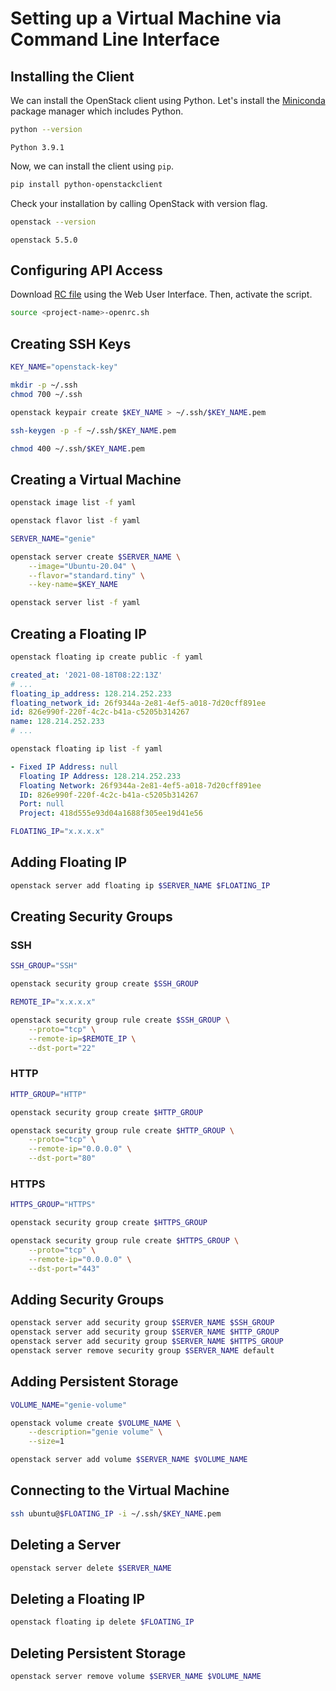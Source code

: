 # Setting up a Virtual Machine via Command Line Interface
## Installing the Client
We can install the OpenStack client using Python. Let's install the [Miniconda](https://docs.conda.io/en/latest/miniconda.html) package manager which includes Python.

```bash
python --version
```

```
Python 3.9.1
```

Now, we can install the client using `pip`.

```bash
pip install python-openstackclient
```

Check your installation by calling OpenStack with version flag.

```bash
openstack --version
```

```
openstack 5.5.0
```


## Configuring API Access
Download [RC file](https://pouta.csc.fi/dashboard/project/api_access/openrc/) using the Web User Interface. Then, activate the script.

```bash
source <project-name>-openrc.sh
```


## Creating SSH Keys
```bash
KEY_NAME="openstack-key"
```

```bash
mkdir -p ~/.ssh
chmod 700 ~/.ssh
```

```bash
openstack keypair create $KEY_NAME > ~/.ssh/$KEY_NAME.pem
```

```bash
ssh-keygen -p -f ~/.ssh/$KEY_NAME.pem
```

```bash
chmod 400 ~/.ssh/$KEY_NAME.pem
```


## Creating a Virtual Machine
```bash
openstack image list -f yaml
```

```bash
openstack flavor list -f yaml
```

```bash
SERVER_NAME="genie"
```

```bash
openstack server create $SERVER_NAME \
    --image="Ubuntu-20.04" \
    --flavor="standard.tiny" \
    --key-name=$KEY_NAME
```

```bash
openstack server list -f yaml
```


## Creating a Floating IP
```bash
openstack floating ip create public -f yaml
```

```yaml
created_at: '2021-08-18T08:22:13Z'
# ...
floating_ip_address: 128.214.252.233
floating_network_id: 26f9344a-2e81-4ef5-a018-7d20cff891ee
id: 826e990f-220f-4c2c-b41a-c5205b314267
name: 128.214.252.233
# ...
```

```bash
openstack floating ip list -f yaml
```

```yaml
- Fixed IP Address: null
  Floating IP Address: 128.214.252.233
  Floating Network: 26f9344a-2e81-4ef5-a018-7d20cff891ee
  ID: 826e990f-220f-4c2c-b41a-c5205b314267
  Port: null
  Project: 418d555e93d04a1688f305ee19d41e56
```

```bash
FLOATING_IP="x.x.x.x"
```


## Adding Floating IP
```bash
openstack server add floating ip $SERVER_NAME $FLOATING_IP
```


## Creating Security Groups
### SSH
```bash
SSH_GROUP="SSH"
```

```bash
openstack security group create $SSH_GROUP
```

```bash
REMOTE_IP="x.x.x.x"
```

```bash
openstack security group rule create $SSH_GROUP \
    --proto="tcp" \
    --remote-ip=$REMOTE_IP \
    --dst-port="22"
```

### HTTP
```bash
HTTP_GROUP="HTTP"
```

```bash
openstack security group create $HTTP_GROUP
```

```bash
openstack security group rule create $HTTP_GROUP \
    --proto="tcp" \
    --remote-ip="0.0.0.0" \
    --dst-port="80"
```

### HTTPS
```bash
HTTPS_GROUP="HTTPS"
```

```bash
openstack security group create $HTTPS_GROUP
```

```bash
openstack security group rule create $HTTPS_GROUP \
    --proto="tcp" \
    --remote-ip="0.0.0.0" \
    --dst-port="443"
```


## Adding Security Groups
```bash
openstack server add security group $SERVER_NAME $SSH_GROUP
openstack server add security group $SERVER_NAME $HTTP_GROUP
openstack server add security group $SERVER_NAME $HTTPS_GROUP
openstack server remove security group $SERVER_NAME default
```


## Adding Persistent Storage
```bash
VOLUME_NAME="genie-volume"
```

```bash
openstack volume create $VOLUME_NAME \
    --description="genie volume" \
    --size=1
```

```bash
openstack server add volume $SERVER_NAME $VOLUME_NAME
```


## Connecting to the Virtual Machine
```bash
ssh ubuntu@$FLOATING_IP -i ~/.ssh/$KEY_NAME.pem
```


## Deleting a Server
```bash
openstack server delete $SERVER_NAME
```


## Deleting a Floating IP
```bash
openstack floating ip delete $FLOATING_IP
```


## Deleting Persistent Storage
```bash
openstack server remove volume $SERVER_NAME $VOLUME_NAME
```
